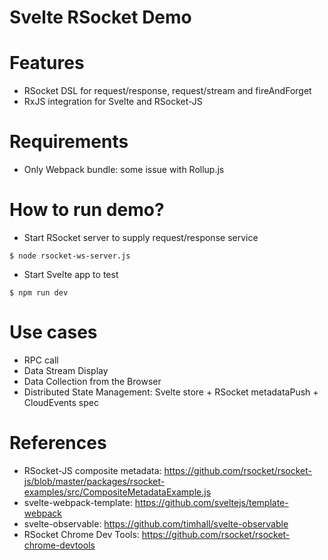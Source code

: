 Svelte RSocket Demo
===================

# Features

* RSocket DSL for request/response, request/stream and fireAndForget
* RxJS integration for Svelte and RSocket-JS

# Requirements

* Only Webpack bundle: some issue with Rollup.js

# How to run demo?

* Start RSocket server to supply request/response service

```
$ node rsocket-ws-server.js
```

* Start Svelte app to test

```
$ npm run dev
```

# Use cases

* RPC call
* Data Stream Display
* Data Collection from the Browser
* Distributed State Management: Svelte store + RSocket metadataPush + CloudEvents spec

# References

* RSocket-JS composite metadata: https://github.com/rsocket/rsocket-js/blob/master/packages/rsocket-examples/src/CompositeMetadataExample.js
* svelte-webpack-template: https://github.com/sveltejs/template-webpack
* svelte-observable: https://github.com/timhall/svelte-observable
* RSocket Chrome Dev Tools: https://github.com/rsocket/rsocket-chrome-devtools
